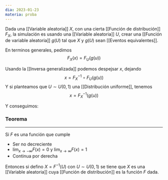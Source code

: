 ```yaml
---
dia: 2023-01-23
materia: proba
---
```

Dada una [[Variable aleatoria]] $X$, con una cierta [[Función de distribución]] $F_X$, la simulación es usando una [[Variable aleatoria]] $U$, crear una [[Función de variable aleatoria]] $g(U)$ tal que $X$ y $g(U)$ sean [[Eventos equivalentes]].

En terminos generales, pedimos 
$$ F_X(x) = F_{U}(g(u)) $$

Usando la [[Inversa generalizada]] podemos despejsar $x$, dejando
$$ x = F_X^{-1} \circ F_U(g(u)) $$
Y si planteamos que $U \sim U(0, 1)$ una [[Distribución uniforme]], tenemos 
$$ x = F_X^{-1}(g(u)) $$

Y conseguimos:

### Teorema
---
Si $F$ es una función que cumple
* Ser no decreciente
* $\lim_{x \to -\infty} F(x) = 0$ y $\lim_{x \to \infty} F(x) = 1$ 
* Continua por derecha

Entonces si defino $X = F^{-1}(U)$ con $U \sim U(0, 1)$ se tiene que $X$ es una [[Variable aleatoria]] cuya [[Función de distribución]] es la función $F$ dada.